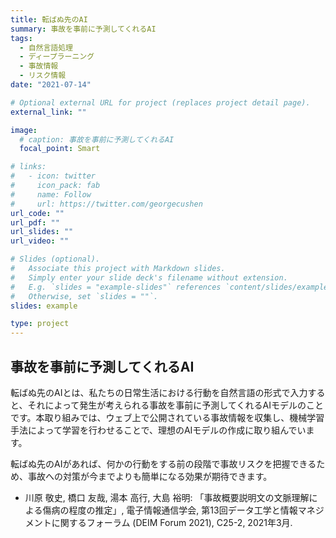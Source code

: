 ```yaml
---
title: 転ばぬ先のAI
summary: 事故を事前に予測してくれるAI
tags:
  - 自然言語処理
  - ディープラーニング
  - 事故情報
  - リスク情報
date: "2021-07-14"

# Optional external URL for project (replaces project detail page).
external_link: ""

image:
  # caption: 事故を事前に予測してくれるAI
  focal_point: Smart

# links:
#   - icon: twitter
#     icon_pack: fab
#     name: Follow
#     url: https://twitter.com/georgecushen
url_code: ""
url_pdf: ""
url_slides: ""
url_video: ""

# Slides (optional).
#   Associate this project with Markdown slides.
#   Simply enter your slide deck's filename without extension.
#   E.g. `slides = "example-slides"` references `content/slides/example-slides.md`.
#   Otherwise, set `slides = ""`.
slides: example

type: project
---
```

## 事故を事前に予測してくれるAI

転ばぬ先のAIとは、私たちの日常生活における行動を自然言語の形式で入力すると、それによって発生が考えられる事故を事前に予測してくれるAIモデルのことです。本取り組みでは、ウェブ上で公開されている事故情報を収集し、機械学習手法によって学習を行わせることで、理想のAIモデルの作成に取り組んでいます。

転ばぬ先のAIがあれば、何かの行動をする前の段階で事故リスクを把握できるため、事故への対策が今までよりも簡単になる効果が期待できます。

+ 川原 敬史, 橋口 友哉, 湯本 高行, 大島 裕明: 「事故概要説明文の文脈理解による傷病の程度の推定」, 電子情報通信学会, 第13回データ工学と情報マネジメントに関するフォーラム (DEIM Forum 2021), C25-2, 2021年3月.

<!-- ※画像の一部は「いらすとや」から引用 -->
